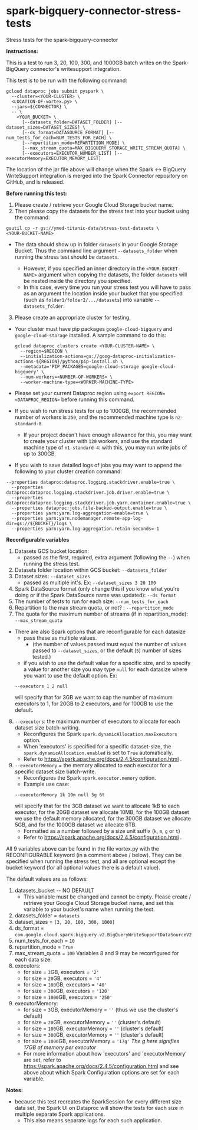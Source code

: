 # spark-bigquery-connector-stress-tests
Stress tests for the spark-bigquery-connector

**Instructions:**

This is a test to run 3, 20, 100, 300, and 1000GB batch writes on the Spark-BigQuery connector's writesupport integration.
			
			
This test is to be run with the following command:
		
		
```
gcloud dataproc jobs submit pyspark \
  --cluster=<YOUR-CLUSTER> \
  <LOCATION-OF-vortex.py> \
  --jars=${CONNECTOR} \
  -- \
    <YOUR_BUCKET> \
      [--datasets_folder=DATASET_FOLDER] [--dataset_sizes=DATASET_SIZES] \
      [--ds_format=DATASOURCE_FORMAT] [--num_tests_for_each=NUM_TESTS_FOR_EACH] \
      [--repartition_mode=REPARTITION_MODE] \
      [--max_stream_quota=MAX_BIGQUERY_STORAGE_WRITE_STREAM_QUOTA] \
      [--executors=EXECUTOR_NUMBER_LIST] [--executorMemory=EXECUTOR_MEMORY_LIST]
```
			

The location of the jar file above will change when the Spark <-> BigQuery WriteSupport integration is merged into the Spark Connector repository on GitHub, and is released.

**Before running this test:**

1. Please create / retrieve your Google Cloud Storage bucket name.
2. Then please copy the datasets for the stress test into your bucket using the command:

```
gsutil cp -r gs://ymed-titanic-data/stress-test-datasets \
<YOUR-BUCKET-NAME>
```


* The data should show up in folder `datasets` in your Google Storage Bucket. Thus the command line argument `--datasets_folder` when running the stress test should be `datasets`.

	* However, if you specified an inner directory in the `<YOUR-BUCKET-NAME>` argument when copying the datasets, the folder `datasets` will be nested inside the directory you specified.
	* In this case, every time you run your stress test you will have to pass as an argument the location inside your bucket that you specified (such as `folder1/folder2/.../datasets`) into variable `--datasets_folder`.
		
3. Please create an appropriate cluster for testing.

* Your cluster must have pip packages `google-cloud-bigquery` and `google-cloud-storage` installed. A sample command to do this:
	
	```
	gcloud dataproc clusters create <YOUR-CLUSTER-NAME> \
	  --region=$REGION \
	  --initialization-actions=gs://goog-dataproc-initialization-actions-${REGION}/python/pip-install.sh \
	  --metadata='PIP_PACKAGES=google-cloud-storage google-cloud-bigquery' \
	  --num-workers=<NUMBER-OF-WORKERS> \
	  --worker-machine-type=<WORKER-MACHINE-TYPE>
	```

* Please set your current Dataproc region using `export REGION=<DATAPROC_REGION>` before running this command.
* If you wish to run stress tests for up to 1000GB, the recommended number of workers is `250`, and the recommended machine type is `n2-standard-8`.
	* If your project doesn't have enough allowance for this, you may want to create your cluster with `120` workers, and use the standard machine type of `n1-standard-4`: with this, you may run write jobs of up to 300GB.
* If you wish to save detailed logs of jobs you may want to append the following to your cluster creation command:
			
```
--properties dataproc:dataproc.logging.stackdriver.enable=true \
  --properties dataproc:dataproc.logging.stackdriver.job.driver.enable=true \
  --properties dataproc:dataproc.logging.stackdriver.job.yarn.container.enable=true \
  --properties dataproc:jobs.file-backed-output.enable=true \
  --properties yarn:yarn.log-aggregation-enable=true \
  --properties yarn:yarn.nodemanager.remote-app-log-dir=gs://${BUCKET}/logs \
  --properties yarn:yarn.log-aggregation.retain-seconds=-1 
```

**Reconfigurable variables**
1. Datasets GCS bucket location:
	* passed as the first, required, extra argument (following the `--`) when running the stress test.
2. Datasets folder location within GCS bucket: `--datasets_folder`
3. Dataset sizes: `--dataset_sizes`
	* passed as multiple int's. Ex: `--dataset_sizes 3 20 100`
4. Spark DataSource format (only change this if you know what you're doing or if the Spark DataSource name was updated): `--ds_format`
5. The number of tests to run for each size: `--num_tests_for_each`
6. Repartition to the max stream quota, or not? :  `--repartition_mode`
7. The quota for the maximum number of streams (if in repartition_mode): `--max_stream_quota`

* There are also Spark options that are reconfigurable for each datasize
	* pass these as multiple values. 
		* (the number of values passed must equal the number of values passed to `--dataset_sizes`, or the default (`5`) number of sizes tested.)
	* if you wish to use the default value for a specific size, and to specify a value for another size you may type `null` for each datasize where you want to use the default option. Ex:
	```
	--executors 1 2 null
	```
	will specify that for 3GB we want to cap the number of maximum executors to 1, for 20GB to 2 executors, and for 100GB to use the default.
8. `--executors`: the maximum number of executors to allocate for each dataset size batch-writing.
	* Reconfigures the Spark `spark.dynamicAllocation.maxExecutors` option. 
	* When 'executors' is specified for a specific dataset-size, the `spark.dynamicAllocation.enabled` is set to `True` automatically.
	* Refer to https://spark.apache.org/docs/2.4.5/configuration.html .
9. `--executorMemory` = the memory allocated to each executor for a specific dataset size batch-write.
	* Reconfigures the Spark `spark.executor.memory` option.
	* Example use case:
	```
	--executorMemory 1k 10m null 5g 6t
	```
	will specify that for the 3GB dataset we want to allocate 1kB to each executor, for the 20GB dataset we allocate 10MB, for the 100GB dataset we use the default memory allocated, for the 300GB dataset we allocate 5GB, and for the 1000GB dataset we allocate 6TB.
	* Formatted as a number followed by a size unit suffix (`k`, `m`, `g` or `t`)
	* Refer to https://spark.apache.org/docs/2.4.5/configuration.html .



<!-- -->

All 9 variables above can be found in the file vortex.py with the RECONFIGURABLE keyword (in a comment above / below). They can be specified when running the stress test, and all are optional except the bucket keyword (for all optional values there is a default value).

The default values are as follows:
1. datasets_bucket -- NO DEFAULT
	* This variable must be changed and cannot be empty. Please create / retrieve your Google Cloud Storage bucket name, and set this variable to your bucket's name when running the test.
2. datasets_folder = `datasets`
3. dataset_sizes = `[3, 20, 100, 300, 1000]`
4. ds_format = `com.google.cloud.spark.bigquery.v2.BigQueryWriteSupportDataSourceV2`
5. num_tests_for_each = `10`
6. repartition_mode = `True`
7. max_stream_quota = `100`
	Variables 8 and 9 may be reconfigured for each data size:
8. executors:
	* for size = `3`GB, executors = `'2'`
	* for size = `20`GB, executors = `'4'`
	* for size = `100`GB, executors = `'40'`
	* for size = `300`GB, executors = `'120'`
	* for size = `1000`GB, executors = `'250'`
9. executorMemory:
	* for size = `3`GB, executorMemory = `''` (thus we use the cluster's default)
	* for size = `20`GB, executorMemory = `''` (cluster's default)
	* for size = `100`GB, executorMemory = `''` (cluster's default)
	* for size = `300`GB, executorMemory = `''` (cluster's default)
	* for size = `1000`GB, executorMemory = `'17g'` *The g here signifies 17GB of memory per executor*
	* For more information about how 'executors' and 'executorMemory' are set, refer to https://spark.apache.org/docs/2.4.5/configuration.html and see above about which Spark Configuration options are set for each variable.



**Notes:**
* because this test recreates the SparkSession for every different size data set, the Spark UI on Dataproc will show the tests for each size in multiple separate Spark applications.
	* This also means separate logs for each such application.
